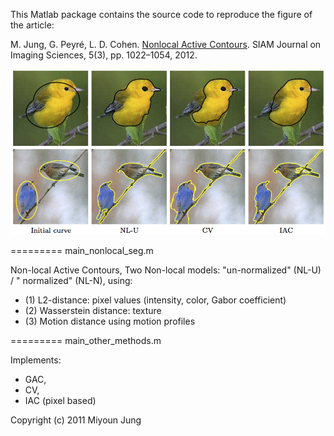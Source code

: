 This Matlab package contains the source code to reproduce the figure of the article:

M. Jung, G. Peyré, L. D. Cohen. [Nonlocal Active Contours](https://hal.archives-ouvertes.fr/hal-00650735). SIAM Journal on Imaging Sciences, 5(3), pp. 1022–1054, 2012.

![Example of segmentation](img/segmentation.png)

=========
main_nonlocal_seg.m

Non-local Active Contours, Two Non-local models: "un-normalized" (NL-U) / " normalized" (NL-N), using:
* (1) L2-distance: pixel values (intensity, color, Gabor coefficient)
* (2) Wasserstein distance: texture
* (3) Motion distance using motion profiles


=========
main_other_methods.m

Implements:
* GAC,
* CV,
* IAC (pixel based)

Copyright (c) 2011 Miyoun Jung
